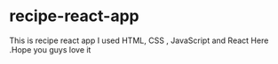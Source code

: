# recipe-react-app
 This is recipe react app I used HTML, CSS , JavaScript and React Here .Hope you guys love it 
